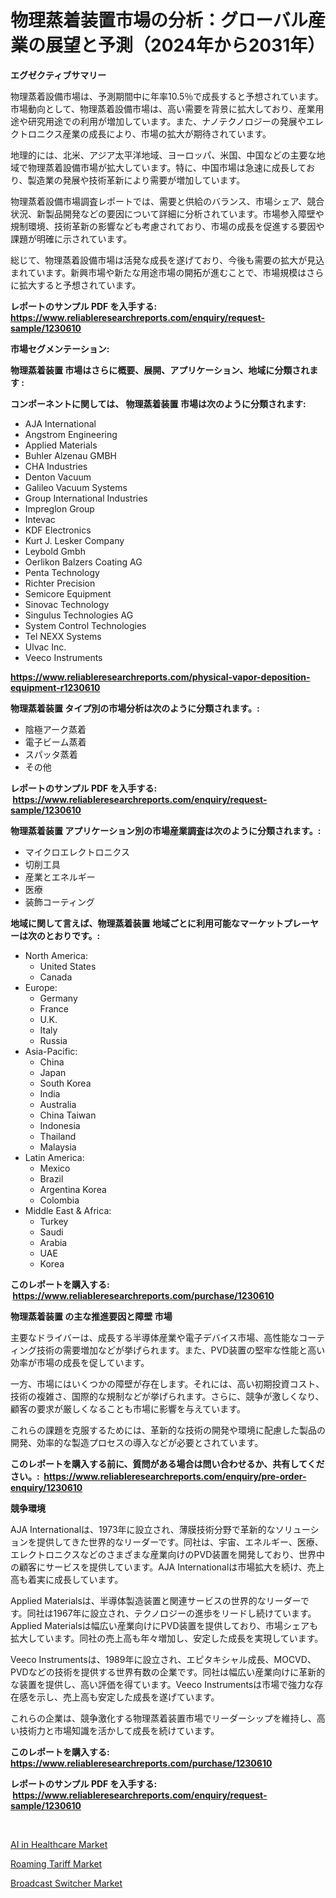 <p><h1>物理蒸着装置市場の分析：グローバル産業の展望と予測（2024年から2031年）</h1></p><p><strong>エグゼクティブサマリー</strong></p>
<p><p>物理蒸着設備市場は、予測期間中に年率10.5％で成長すると予想されています。市場動向として、物理蒸着設備市場は、高い需要を背景に拡大しており、産業用途や研究用途での利用が増加しています。また、ナノテクノロジーの発展やエレクトロニクス産業の成長により、市場の拡大が期待されています。</p><p>地理的には、北米、アジア太平洋地域、ヨーロッパ、米国、中国などの主要な地域で物理蒸着設備市場が拡大しています。特に、中国市場は急速に成長しており、製造業の発展や技術革新により需要が増加しています。</p><p>物理蒸着設備市場調査レポートでは、需要と供給のバランス、市場シェア、競合状況、新製品開発などの要因について詳細に分析されています。市場参入障壁や規制環境、技術革新の影響なども考慮されており、市場の成長を促進する要因や課題が明確に示されています。</p><p>総じて、物理蒸着設備市場は活発な成長を遂げており、今後も需要の拡大が見込まれています。新興市場や新たな用途市場の開拓が進むことで、市場規模はさらに拡大すると予想されています。</p></p>
<p><strong>レポートのサンプル PDF を入手する: <a href="https://www.reliableresearchreports.com/enquiry/request-sample/1230610">https://www.reliableresearchreports.com/enquiry/request-sample/1230610</a></strong></p>
<p><strong>市場セグメンテーション:</strong></p>
<p><strong> 物理蒸着装置 市場はさらに概要、展開、アプリケーション、地域に分類されます :</strong></p>
<p><strong>コンポーネントに関しては、 物理蒸着装置 市場は次のように分類されます: &nbsp;</strong></p>
<p><ul><li>AJA International</li><li>Angstrom Engineering</li><li>Applied Materials</li><li>Buhler Alzenau GMBH</li><li>CHA Industries</li><li>Denton Vacuum</li><li>Galileo Vacuum Systems</li><li>Group International Industries</li><li>Impreglon Group</li><li>Intevac</li><li>KDF Electronics</li><li>Kurt J. Lesker Company</li><li>Leybold Gmbh</li><li>Oerlikon Balzers Coating AG</li><li>Penta Technology</li><li>Richter Precision</li><li>Semicore Equipment</li><li>Sinovac Technology</li><li>Singulus Technologies AG</li><li>System Control Technologies</li><li>Tel NEXX Systems</li><li>Ulvac Inc.</li><li>Veeco Instruments</li></ul></p>
<p><strong><a href="https://www.reliableresearchreports.com/physical-vapor-deposition-equipment-r1230610">https://www.reliableresearchreports.com/physical-vapor-deposition-equipment-r1230610</a></strong></p>
<p><strong> 物理蒸着装置 タイプ別の市場分析は次のように分類されます。:</strong></p>
<p><ul><li>陰極アーク蒸着</li><li>電子ビーム蒸着</li><li>スパッタ蒸着</li><li>その他</li></ul></p>
<p><strong>レポートのサンプル PDF を入手する: &nbsp;<a href="https://www.reliableresearchreports.com/enquiry/request-sample/1230610">https://www.reliableresearchreports.com/enquiry/request-sample/1230610</a></strong></p>
<p><strong> 物理蒸着装置 アプリケーション別の市場産業調査は次のように分類されます。:</strong></p>
<p><ul><li>マイクロエレクトロニクス</li><li>切削工具</li><li>産業とエネルギー</li><li>医療</li><li>装飾コーティング</li></ul></p>
<p><strong>地域に関して言えば、物理蒸着装置 地域ごとに利用可能なマーケットプレーヤーは次のとおりです。:</strong></p>
<p><ul>
    <li>
        North America:
        <ul>
            <li>United States</li>
            <li>Canada</li>
        </ul>
    </li>
    <li>
        Europe:
        <ul>
            <li>Germany</li>
            <li>France</li>
            <li>U.K.</li>
            <li>Italy</li>
            <li>Russia</li>
        </ul>
    </li>
    <li>
        Asia-Pacific:
        <ul>
            <li>China</li>
            <li>Japan</li>
            <li>South Korea</li>
            <li>India</li>
            <li>Australia</li>
            <li>China Taiwan</li>
            <li>Indonesia</li>
            <li>Thailand</li>
            <li>Malaysia</li>
        </ul>
    </li>
    <li>
        Latin America:
        <ul>
            <li>Mexico</li>
            <li>Brazil</li>
            <li>Argentina Korea</li>
            <li>Colombia</li>
        </ul>
    </li>
    <li>
        Middle East & Africa:
        <ul>
            <li>Turkey</li>
            <li>Saudi</li>
            <li>Arabia</li>
            <li>UAE</li>
            <li>Korea</li>
        </ul>
    </li>
    </ul></p>
<p><strong>このレポートを購入する: &nbsp;<a href="https://www.reliableresearchreports.com/purchase/1230610">https://www.reliableresearchreports.com/purchase/1230610</a></strong></p>
<p><strong>物理蒸着装置 の主な推進要因と障壁 市場</strong></p>
<p><p>主要なドライバーは、成長する半導体産業や電子デバイス市場、高性能なコーティング技術の需要増加などが挙げられます。また、PVD装置の堅牢な性能と高い効率が市場の成長を促しています。</p><p>一方、市場にはいくつかの障壁が存在します。それには、高い初期投資コスト、技術の複雑さ、国際的な規制などが挙げられます。さらに、競争が激しくなり、顧客の要求が厳しくなることも市場に影響を与えています。</p><p>これらの課題を克服するためには、革新的な技術の開発や環境に配慮した製品の開発、効率的な製造プロセスの導入などが必要とされています。</p></p>
<p><strong>このレポートを購入する前に、質問がある場合は問い合わせるか、共有してください。:&nbsp; <a href="https://www.reliableresearchreports.com/enquiry/pre-order-enquiry/1230610">https://www.reliableresearchreports.com/enquiry/pre-order-enquiry/1230610</a></strong></p>
<p><strong>競争環境</strong></p>
<p><p>AJA Internationalは、1973年に設立され、薄膜技術分野で革新的なソリューションを提供してきた世界的なリーダーです。同社は、宇宙、エネルギー、医療、エレクトロニクスなどのさまざまな産業向けのPVD装置を開発しており、世界中の顧客にサービスを提供しています。AJA Internationalは市場拡大を続け、売上高も着実に成長しています。</p><p>Applied Materialsは、半導体製造装置と関連サービスの世界的なリーダーです。同社は1967年に設立され、テクノロジーの進歩をリードし続けています。Applied Materialsは幅広い産業向けにPVD装置を提供しており、市場シェアも拡大しています。同社の売上高も年々増加し、安定した成長を実現しています。</p><p>Veeco Instrumentsは、1989年に設立され、エピタキシャル成長、MOCVD、PVDなどの技術を提供する世界有数の企業です。同社は幅広い産業向けに革新的な装置を提供し、高い評価を得ています。Veeco Instrumentsは市場で強力な存在感を示し、売上高も安定した成長を遂げています。</p><p>これらの企業は、競争激化する物理蒸着装置市場でリーダーシップを維持し、高い技術力と市場知識を活かして成長を続けています。</p></p>
<p><strong>このレポートを購入する: &nbsp; <a href="https://www.reliableresearchreports.com/purchase/1230610">https://www.reliableresearchreports.com/purchase/1230610</a></strong></p>
<p><strong>レポートのサンプル PDF を入手する: &nbsp;<a href="https://www.reliableresearchreports.com/enquiry/request-sample/1230610">https://www.reliableresearchreports.com/enquiry/request-sample/1230610</a></strong><strong></strong></p>
<p>&nbsp;</p>
<p><p><a href="https://www.linkedin.com/pulse/ai-healthcarenbspmarket-focuses-market-share-size-projected-icsxc?trackingId=I1u9YFJWshTNEEnmOVaq%2Bw%3D%3D">AI in Healthcare Market</a></p><p><a href="https://www.linkedin.com/pulse/roaming-tariff-market-exploring-share-trends-future-growth-cw6ne?trackingId=ARr9v%2F7IBk6%2BcCMIkloaag%3D%3D">Roaming Tariff Market</a></p><p><a href="https://www.linkedin.com/pulse/broadcast-switcher-market-key-successful-business-strategy-2omwe?trackingId=5kWryxMuZvm%2Bhlce0wFaKQ%3D%3D">Broadcast Switcher Market</a></p></p>